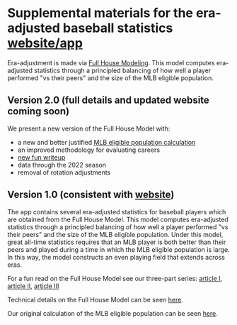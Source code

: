 
# Supplemental materials for the era-adjusted baseball statistics [website/app](https://eckeraadjustment.web.illinois.edu/)

Era-adjustment is made via [Full House Modeling](https://arxiv.org/abs/2207.11332). This model computes era-adjusted statistics through a principled balancing of how well a player performed "vs their peers" and the size of the MLB eligible population.

## Version 2.0 (full details and updated website coming soon)

We present a new version of the Full House Model with:- a new and better justified [MLB eligible population calculation](https://htmlpreview.github.io/?https://github.com/ecklab/era-adjustment-app-supplement/blob/main/MLBeligiblepop.html)- an improved methodology for evaluating careers
- [new fun writeup](https://htmlpreview.github.io/?https://github.com/ecklab/era-adjustment-app-supplement/blob/main/era_adjusted_V2_I.html)- data through the 2022 season- removal of rotation adjustments


## Version 1.0 (consistent with [website](https://eckeraadjustment.web.illinois.edu/))


The app contains several era-adjusted statistics for baseball players which are obtained from the Full House Model. This model computes era-adjusted statistics through a principled balancing of how well a player performed "vs their peers" and the size of the MLB eligible population. Under this model, great all-time statistics requires that an MLB player is both better than their peers and played during a time in which the MLB eligible population is large. In this way, the model constructs an even playing field that extends across eras.

For a fun read on the Full House Model see our three-part series: [article I](https://htmlpreview.github.io/?https://github.com/ecklab/era-adjustment-app-supplement/blob/main/article_I.html), [article II](https://htmlpreview.github.io/?https://github.com/ecklab/era-adjustment-app-supplement/blob/main/article_II.html), [article III](https://htmlpreview.github.io/?https://github.com/ecklab/era-adjustment-app-supplement/blob/main/article_III.html)

Technical details on the Full House Model can be seen [here](https://arxiv.org/abs/2207.11332).

Our original calculation of the MLB eligible population can be seen [here](https://htmlpreview.github.io/?https://github.com/ecklab/era-adjustment-app-supplement/blob/main/MLB_eligible_pop.html).



